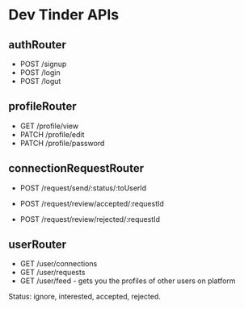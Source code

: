 # Dev Tinder APIs

## authRouter
- POST /signup
- POST /login
- POST /logut

## profileRouter
- GET /profile/view
- PATCH /profile/edit
- PATCH /profile/password

## connectionRequestRouter
- POST /request/send/:status/:toUserId

- POST /request/review/accepted/:requestId
- POST /request/review/rejected/:requestId

## userRouter
- GET /user/connections
- GET /user/requests
- GET /user/feed - gets you the profiles of other users on platform

Status: ignore, interested, accepted, rejected.